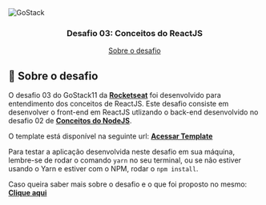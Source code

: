 <img alt="GoStack" src="https://storage.googleapis.com/golden-wind/bootcamp-gostack/header-desafios.png" />

<h3 align="center">
  Desafio 03: Conceitos do ReactJS
</h3>

<p align="center">
  <a href="#rocket-sobre-o-desafio">Sobre o desafio</a>
</p>

## :rocket: Sobre o desafio

O desafio 03 do GoStack11 da **[Rocketseat](http://rocketseat.com.br/)** foi desenvolvido para entendimento dos conceitos de ReactJS. Este desafio consiste em desenvolver o front-end em ReactJS utlizando o back-end desenvolvido no desafio 02 de **[Conceitos do NodeJS](https://github.com/caiorobert/conceitos-nodejs)**.

O template está disponível na seguinte url: **[Acessar Template](https://github.com/Rocketseat/gostack-template-conceitos-reactjs)**

Para testar a aplicação desenvolvida neste desafio em sua máquina, lembre-se de rodar o comando `yarn` no seu terminal, ou se não estiver usando o Yarn e estiver com o NPM, rodar o `npm install`.

Caso queira saber mais sobre o desafio e o que foi proposto no mesmo: **[Clique aqui](https://github.com/Rocketseat/bootcamp-gostack-desafios/tree/master/desafio-conceitos-reactjs)**

